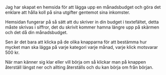 Jag har skapat en hemsida för att lägga upp en månadsbudget och göra det enklare att hålla koll på sina utgifter gentemot sina inkomster.

Hemsidan fungerar på så sätt att du skriver in din budget i textefältet, detta måste skrivas i siffror, det du skrivit kommer hamna längre upp på skärmen och det då din månadsbudget.

Sen är det bara att klicka på de olika knapparna för att bestämma hur mycket man ska lägga på varje kategori varje månad, varje klick motsvarar 500 kr.

När man känner sig klar eller vill börja om så klickar man på knappen återställ längst ner och allting återställs och du kan börja om från början.